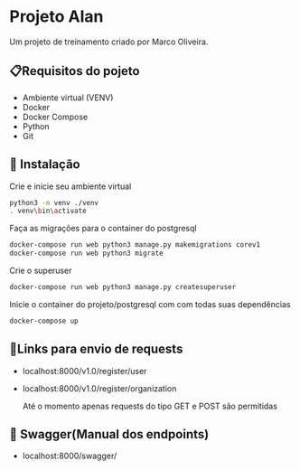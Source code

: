 # Projeto Alan
Um projeto de treinamento criado por Marco Oliveira.

## 📋Requisitos do pojeto
* Ambiente virtual (VENV)
* Docker
* Docker Compose
* Python
* Git
  
## 🔧 Instalação
Crie e inicie seu ambiente virtual
```bash
python3 -m venv ./venv
. venv\bin\activate
```
Faça as migrações para o container do postgresql
```bash
docker-compose run web python3 manage.py makemigrations corev1
docker-compose run web python3 migrate
```
Crie o superuser
```bash
docker-compose run web python3 manage.py createsuperuser
```
Inicie o container do projeto/postgresql com com todas suas dependências
```bash
docker-compose up
```
## 🔗Links para envio de requests
* localhost:8000/v1.0/register/user
* localhost:8000/v1.0/register/organization
  
  Até o momento apenas requests do tipo GET e POST são permitidas

## 📙 Swagger(Manual dos endpoints)
* localhost:8000/swagger/

